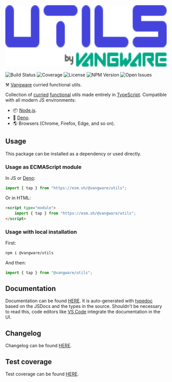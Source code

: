 <img alt="Vangware's Utils" src="./logo.svg" height="192" />

![Build Status][build-status-badge] ![Coverage][coverage-badge]
![License][license-badge] ![NPM Version][npm-version-badge]
![Open Issues][open-issues-badge]

⚒️ [Vangware][vangware] curried functional utils.

Collection of [curried][currying] [functional][functional-programming] utils
made entirely in [TypeScript][typescript]. Compatible with all modern JS
environments:

-   📦 [Node.js][nodejs].
-   🦕 [Deno][deno].
-   🌎 Browsers (Chrome, Firefox, Edge, and so on).

## Usage

This package can be installed as a dependency or used directly.

### Usage as ECMAScript module

In JS or [Deno][deno]:

```js
import { tap } from "https://esm.sh/@vangware/utils";
```

Or in HTML:

```html
<script type="module">
	import { tap } from "https://esm.sh/@vangware/utils";
</script>
```

### Usage with local installation

First:

```bash
npm i @vangware/utils
```

And then:

```js
import { tap } from "@vangware/utils";
```

## Documentation

Documentation can be found [HERE][documentation]. It is auto-generated with
[typedoc][typedoc] based on the JSDocs and the types in the source. Shouldn't be
necessary to read this, code editors like [VS Code][vscode] integrate the
documentation in the UI.

## Changelog

Changelog can be found [HERE][changelog].

## Test coverage

Test coverage can be found [HERE][coverage].

<!-- Reference -->

[build-status-badge]:
	https://img.shields.io/github/workflow/status/vangware/utils/Test.svg?style=for-the-badge&labelColor=666&color=0a8&link=https://github.com/vangware/utils/actions
[changelog]: https://github.com/vangware/utils/blob/main/CHANGELOG.md
[coverage-badge]:
	https://img.shields.io/coveralls/github/vangware/utils.svg?style=for-the-badge&labelColor=666&color=0a8&link=https://coveralls.io/github/vangware/utils
[coverage]: https://coveralls.io/github/vangware/utils
[currying]: https://en.wikipedia.org/wiki/Currying
[deno]: https://deno.land/
[documentation]: https://utils.vangware.com
[functional-programming]: https://en.wikipedia.org/wiki/Functional_programming
[license-badge]:
	https://img.shields.io/npm/l/@vangware/utils.svg?style=for-the-badge&labelColor=666&color=0a8&link=https://github.com/vangware/utils/blob/main/LICENSE
[nodejs]: https://nodejs.org/
[npm-version-badge]:
	https://img.shields.io/npm/v/@vangware/utils.svg?style=for-the-badge&labelColor=666&color=0a8&link=https://npm.im/@vangware/utils
[open-issues-badge]:
	https://img.shields.io/github/issues/vangware/utils.svg?style=for-the-badge&labelColor=666&color=0a8&link=https://github.com/vangware/utils/issues
[typedoc]: https://typedoc.org/
[typescript]: https://typescriptlang.org/
[vangware]: https://vangware.com
[vscode]: https://code.visualstudio.com/
